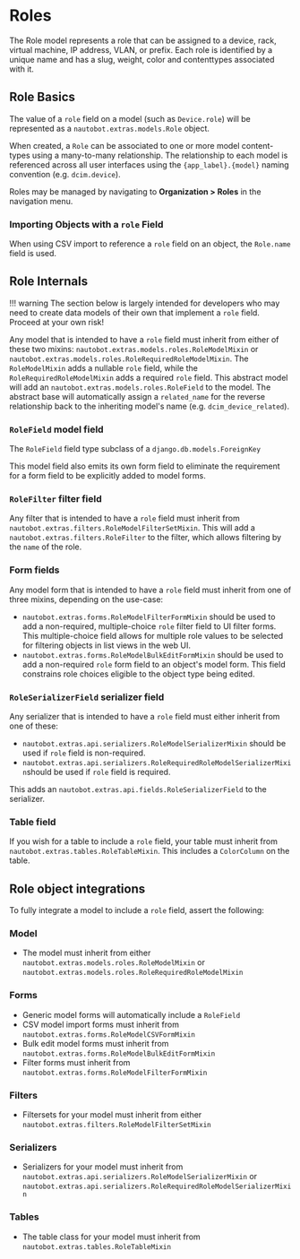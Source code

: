 # Roles

The Role model represents a role that can be assigned to a device, rack, virtual machine, IP address, VLAN, or prefix. Each role is identified by a unique name and has a slug, weight, color and contenttypes associated with it.

## Role Basics

The value of a `role` field on a model (such as `Device.role`) will be represented as a `nautobot.extras.models.Role` object.

When created, a `Role` can be associated to one or more model content-types using a many-to-many relationship. The relationship to each model is referenced across all user interfaces using the `{app_label}.{model}` naming convention (e.g. `dcim.device`).

Roles may be managed by navigating to **Organization > Roles** in the navigation menu.

### Importing Objects with a `role` Field

When using CSV import to reference a `role` field on an object, the `Role.name` field is used.

## Role Internals

!!! warning
    The section below is largely intended for developers who may need to create
    data models of their own that implement a `role` field. Proceed at your
    own risk!

Any model that is intended to have a `role` field must inherit from either of these two mixins: `nautobot.extras.models.roles.RoleModelMixin` or `nautobot.extras.models.roles.RoleRequiredRoleModelMixin`. The `RoleModelMixin` adds a nullable `role` field, while the `RoleRequiredRoleModelMixin` adds a required `role` field. This abstract model will add an `nautobot.extras.models.roles.RoleField` to the model. The abstract base will automatically assign a `related_name` for the reverse relationship back to the inheriting model's name (e.g. `dcim_device_related`).

### `RoleField` model field

The `RoleField` field type subclass of a `django.db.models.ForeignKey`

This model field also emits its own form field to eliminate the requirement for a form field to be explicitly added to model forms.

### `RoleFilter` filter field

Any filter that is intended to have a `role` field must inherit from `nautobot.extras.filters.RoleModelFilterSetMixin`. This will add a `nautobot.extras.filters.RoleFilter` to the filter, which allows filtering by the `name` of the role.

### Form fields

Any model form that is intended to have a `role` field must inherit from one of three mixins, depending on the use-case:

- `nautobot.extras.forms.RoleModelFilterFormMixin` should be used to add a non-required, multiple-choice `role` filter field to UI filter forms. This multiple-choice field allows for multiple role values to be selected for filtering objects in list views in the web UI.
- `nautobot.extras.forms.RoleModelBulkEditFormMixin` should be used to add a non-required `role` form field to an object's model form. This field constrains role choices eligible to the object type being edited.

### `RoleSerializerField` serializer field

Any serializer that is intended to have a `role` field must either inherit from one of these:

- `nautobot.extras.api.serializers.RoleModelSerializerMixin` should be used if `role` field is non-required.
- `nautobot.extras.api.serializers.RoleRequiredRoleModelSerializerMixin`should be used if `role` field is required.

This adds an `nautobot.extras.api.fields.RoleSerializerField` to the serializer.

### Table field

If you wish for a table to include a `role` field, your table must inherit from `nautobot.extras.tables.RoleTableMixin`. This includes a `ColorColumn` on the table.

## Role object integrations

To fully integrate a model to include a `role` field, assert the following:

### Model

- The model must inherit from either `nautobot.extras.models.roles.RoleModelMixin` or `nautobot.extras.models.roles.RoleRequiredRoleModelMixin`

### Forms

- Generic model forms will automatically include a `RoleField`
- CSV model import forms must inherit from `nautobot.extras.forms.RoleModelCSVFormMixin`
- Bulk edit model forms must inherit from `nautobot.extras.forms.RoleModelBulkEditFormMixin`
- Filter forms must inherit from `nautobot.extras.forms.RoleModelFilterFormMixin`

### Filters

- Filtersets for your model must inherit from either `nautobot.extras.filters.RoleModelFilterSetMixin`

### Serializers

- Serializers for your model must inherit from `nautobot.extras.api.serializers.RoleModelSerializerMixin` or `nautobot.extras.api.serializers.RoleRequiredRoleModelSerializerMixin`

### Tables

- The table class for your model must inherit from `nautobot.extras.tables.RoleTableMixin`

